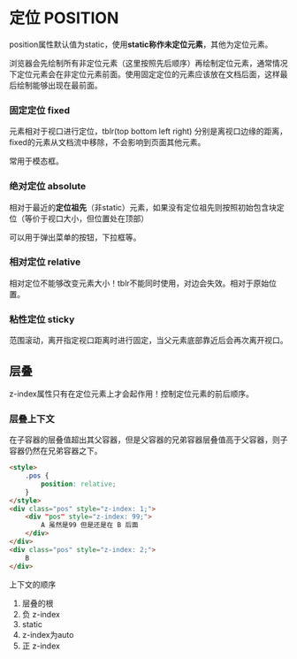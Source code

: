 # 定位 POSITION

position属性默认值为static，使用**static称作未定位元素**，其他为定位元素。

浏览器会先绘制所有非定位元素（这里按照先后顺序）再绘制定位元素，通常情况下定位元素会在非定位元素前面。使用固定定位的元素应该放在文档后面，这样最后绘制能够出现在最前面。

### 固定定位 fixed

元素相对于视口进行定位，tblr(top bottom left right) 分别是离视口边缘的距离，fixed的元素从文档流中移除，不会影响到页面其他元素。

常用于模态框。

### 绝对定位 absolute

相对于最近的**定位祖先**（非static）元素，如果没有定位祖先则按照初始包含块定位（等价于视口大小，但位置处在顶部）

可以用于弹出菜单的按钮，下拉框等。

### 相对定位 relative

相对定位不能够改变元素大小！tblr不能同时使用，对边会失效。相对于原始位置。

### 粘性定位 sticky

范围滚动，离开指定视口距离时进行固定，当父元素底部靠近后会再次离开视口。

## 层叠

z-index属性只有在定位元素上才会起作用！控制定位元素的前后顺序。

### 层叠上下文

在子容器的层叠值超出其父容器，但是父容器的兄弟容器层叠值高于父容器，则子容器仍然在兄弟容器之下。

```html
<style>
    .pos {
        position: relative; 
    }
</style>
<div class="pos" style="z-index: 1;">
    <div "pos" style="z-index: 99;">
        A 虽然是99 但是还是在 B 后面
    </div>
</div>
<div class="pos" style="z-index: 2;">
    B
</div>
```

上下文的顺序

1. 层叠的根
2. 负 z-index
3. static
4. z-index为auto
5. 正 z-index